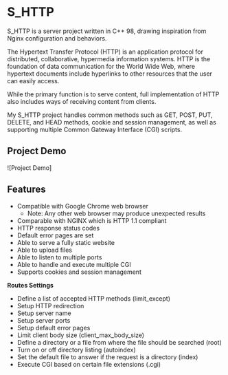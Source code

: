# S_HTTP
S_HTTP is a server project written in C++ 98, drawing inspiration from Nginx configuration and behaviors.

The Hypertext Transfer Protocol (HTTP) is an application protocol for distributed, collaborative, hypermedia information systems. HTTP is the foundation of data communication for the World Wide Web, where hypertext documents include hyperlinks to other resources that the user can easily access.

While the primary function is to serve content, full implementation of HTTP also includes ways of receiving content from clients.

My S_HTTP project handles common methods such as GET, POST, PUT, DELETE, and HEAD methods, cookie and session management, as well as supporting multiple Common Gateway Interface (CGI) scripts.


## Project Demo
![Project Demo]


## Features
- Compatible with Google Chrome web browser
    - Note: Any other web browser may produce unexpected results
- Comparable with NGINX which is HTTP 1.1 compliant
- HTTP response status codes
- Default error pages are set
- Able to serve a fully static website
- Able to upload files
- Able to listen to multiple ports
- Able to handle and execute multiple CGI
- Supports cookies and session management

**Routes Settings**
- Define a list of accepted HTTP methods (limit_except)
- Setup HTTP redirection
- Setup server name
- Setup server ports
- Setup default error pages
- Limit client body size (client_max_body_size)
- Define a directory or a file from where the file should be searched (root)
- Turn on or off directory listing (autoindex)
- Set the default file to answer if the request is a directory (index)
- Execute CGI based on certain file extensions (.cgi)